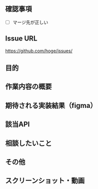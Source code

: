 ## 確認事項

- [ ] マージ先が正しい

## Issue URL

https://github.com/hoge/issues/

## 目的

## 作業内容の概要

## 期待される実装結果（figma）

## 該当API

## 相談したいこと

## その他

## スクリーンショット・動画
